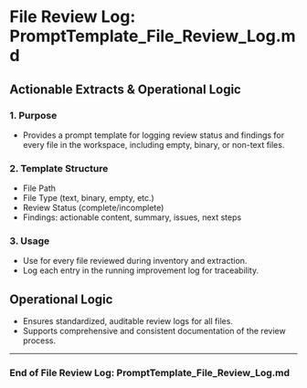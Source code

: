 # File Review Log: PromptTemplate_File_Review_Log.md

## Actionable Extracts & Operational Logic

### 1. Purpose

- Provides a prompt template for logging review status and findings for every file in the workspace, including empty, binary, or non-text files.


### 2. Template Structure

- File Path
- File Type (text, binary, empty, etc.)
- Review Status (complete/incomplete)
- Findings: actionable content, summary, issues, next steps


### 3. Usage

- Use for every file reviewed during inventory and extraction.
- Log each entry in the running improvement log for traceability.


## Operational Logic

- Ensures standardized, auditable review logs for all files.
- Supports comprehensive and consistent documentation of the review process.


---

### End of File Review Log: PromptTemplate_File_Review_Log.md
